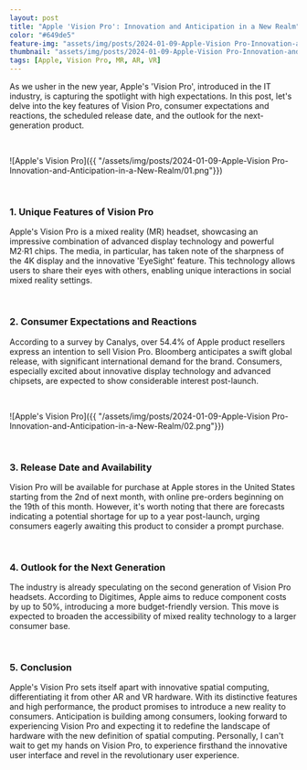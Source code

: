 ```yaml
---
layout: post
title: "Apple 'Vision Pro': Innovation and Anticipation in a New Realm"
color: "#649de5"
feature-img: "assets/img/posts/2024-01-09-Apple-Vision Pro-Innovation-and-Anticipation-in-a-New-Realm/00.png"
thumbnail: "assets/img/posts/2024-01-09-Apple-Vision Pro-Innovation-and-Anticipation-in-a-New-Realm/00.png"
tags: [Apple, Vision Pro, MR, AR, VR]
---
```


As we usher in the new year, Apple's 'Vision Pro', introduced in the IT industry, is capturing the spotlight with high expectations. In this post, let's delve into the key features of Vision Pro, consumer expectations and reactions, the scheduled release date, and the outlook for the next-generation product.

<br>

![Apple's Vision Pro]({{ "/assets/img/posts/2024-01-09-Apple-Vision Pro-Innovation-and-Anticipation-in-a-New-Realm/01.png"}})

<br>

### **1. Unique Features of Vision Pro**

Apple's Vision Pro is a mixed reality (MR) headset, showcasing an impressive combination of advanced display technology and powerful M2·R1 chips. The media, in particular, has taken note of the sharpness of the 4K display and the innovative 'EyeSight' feature. This technology allows users to share their eyes with others, enabling unique interactions in social mixed reality settings.

<br>

### **2. Consumer Expectations and Reactions**

According to a survey by Canalys, over 54.4% of Apple product resellers express an intention to sell Vision Pro. Bloomberg anticipates a swift global release, with significant international demand for the brand. Consumers, especially excited about innovative display technology and advanced chipsets, are expected to show considerable interest post-launch.

<br>

![Apple's Vision Pro]({{ "/assets/img/posts/2024-01-09-Apple-Vision Pro-Innovation-and-Anticipation-in-a-New-Realm/02.png"}})

<br>

### **3. Release Date and Availability**

Vision Pro will be available for purchase at Apple stores in the United States starting from the 2nd of next month, with online pre-orders beginning on the 19th of this month. However, it's worth noting that there are forecasts indicating a potential shortage for up to a year post-launch, urging consumers eagerly awaiting this product to consider a prompt purchase.

<br>

### **4. Outlook for the Next Generation**

The industry is already speculating on the second generation of Vision Pro headsets. According to Digitimes, Apple aims to reduce component costs by up to 50%, introducing a more budget-friendly version. This move is expected to broaden the accessibility of mixed reality technology to a larger consumer base.

<br>

### **5. Conclusion**

Apple's Vision Pro sets itself apart with innovative spatial computing, differentiating it from other AR and VR hardware. With its distinctive features and high performance, the product promises to introduce a new reality to consumers. Anticipation is building among consumers, looking forward to experiencing Vision Pro and expecting it to redefine the landscape of hardware with the new definition of spatial computing. Personally, I can't wait to get my hands on Vision Pro, to experience firsthand the innovative user interface and revel in the revolutionary user experience.